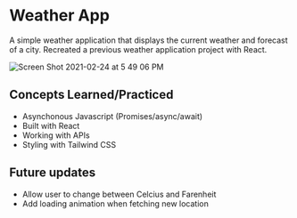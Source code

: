 # Weather App

A simple weather application that displays the current weather and forecast of a city. Recreated a previous weather application project with React.

![Screen Shot 2021-02-24 at 5 49 06 PM](https://user-images.githubusercontent.com/61437879/109090875-9927ef00-76c8-11eb-8796-a0f4b557139e.png)

## Concepts Learned/Practiced
* Asynchonous Javascript (Promises/async/await)
* Built with React
* Working with APIs
* Styling with Tailwind CSS

## Future updates
* Allow user to change between Celcius and Farenheit
* Add loading animation when fetching new location